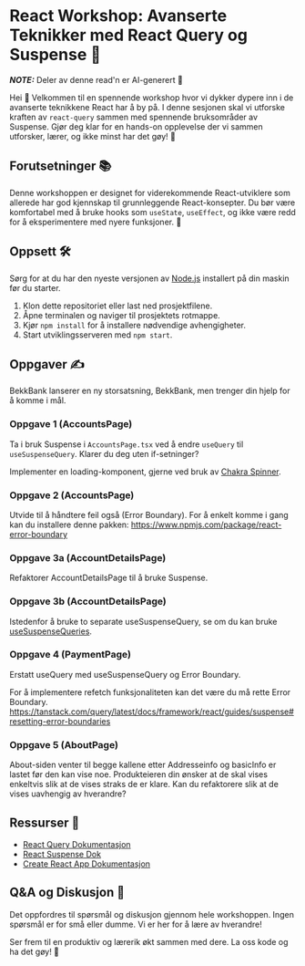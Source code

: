 # React Workshop: Avanserte Teknikker med React Query og Suspense 🚀

**_NOTE:_**  Deler av denne read'n er AI-generert 🤖

Hei 👋 Velkommen til en spennende workshop hvor vi dykker dypere inn i de avanserte teknikkene React har å by på. I denne sesjonen skal vi utforske kraften av `react-query` sammen med spennende bruksområder av Suspense. Gjør deg klar for en hands-on opplevelse der vi sammen utforsker, lærer, og ikke minst har det gøy! 🎉

## Forutsetninger 📚

Denne workshoppen er designet for viderekommende React-utviklere som allerede har god kjennskap til grunnleggende React-konsepter. Du bør være komfortabel med å bruke hooks som `useState`, `useEffect`, og ikke være redd for å eksperimentere med nyere funksjoner. 💪

## Oppsett 🛠️

Sørg for at du har den nyeste versjonen av [Node.js](https://nodejs.org/) installert på din maskin før du starter.

1. Klon dette repositoriet eller last ned prosjektfilene.
2. Åpne terminalen og naviger til prosjektets rotmappe.
3. Kjør `npm install` for å installere nødvendige avhengigheter.
4. Start utviklingsserveren med `npm start`.

## Oppgaver ✍️
BekkBank lanserer en ny storsatsning, BekkBank, men trenger din hjelp for å komme i mål.

### Oppgave 1 (AccountsPage)
Ta i bruk Suspense i `AccountsPage.tsx` ved å endre `useQuery` til `useSuspenseQuery`. Klarer du deg uten if-setninger? 

Implementer en loading-komponent, gjerne ved bruk av [Chakra Spinner](https://chakra-ui.com/docs/components/spinner). 

### Oppgave 2 (AccountsPage) 
Utvide til å håndtere feil også (Error Boundary). For å enkelt komme i gang kan du installere denne pakken:
https://www.npmjs.com/package/react-error-boundary

### Oppgave 3a (AccountDetailsPage)
Refaktorer AccountDetailsPage til å bruke Suspense.

### Oppgave 3b (AccountDetailsPage)
Istedenfor å bruke to separate useSuspenseQuery, se om du kan bruke [useSuspenseQueries](https://tanstack.com/query/latest/docs/framework/react/reference/useSuspenseQueries).


### Oppgave 4 (PaymentPage)
Erstatt useQuery med useSuspenseQuery og Error Boundary.

For å implementere refetch funksjonaliteten kan det være du må rette Error Boundary.
https://tanstack.com/query/latest/docs/framework/react/guides/suspense#resetting-error-boundaries

### Oppgave 5 (AboutPage)
About-siden venter til begge kallene etter Addresseinfo og basicInfo er lastet før den kan vise noe. Produkteieren din ønsker at de skal vises enkeltvis slik at de vises straks de er klare. Kan du refaktorere slik at de vises uavhengig av hverandre? 


## Ressurser 📖

- [React Query Dokumentasjon](https://react-query.tanstack.com/)
- [React Suspense Dok](https://reactjs.org/docs/concurrent-mode-suspense.html)
- [Create React App Dokumentasjon](https://create-react-app.dev/)

## Q&A og Diskusjon 💬

Det oppfordres til spørsmål og diskusjon gjennom hele workshoppen. Ingen spørsmål er for små eller dumme. Vi er her for å lære av hverandre!

Ser frem til en produktiv og lærerik økt sammen med dere. La oss kode og ha det gøy! 🎈

